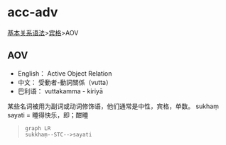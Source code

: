 # acc-adv

[基本关系语法](basic-relation.md)&gt;[宾格](acc.md)&gt;AOV

## AOV

* English： Active Object Relation
* 中文： 受動者-動詞關係（vutta）
* 巴利语： vuttakamma - kiriyā

某些名词被用为副词或动词修饰语，他们通常是中性，宾格，单数。
sukhaṃ sayati = 睡得快乐，即；酣睡
>```mermaid
>graph LR
>sukkhaṃ--STC-->sayati
